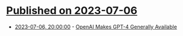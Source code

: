 # [Published on 2023-07-06](index.md)

* [2023-07-06, 20:00:00](https://slashdot.org/story/23/07/06/1959212/openai-makes-gpt-4-generally-available?utm_source=rss1.0mainlinkanon&utm_medium=feed) - [OpenAI Makes GPT-4 Generally Available](https://slashdot.org/story/23/07/06/1959212/openai-makes-gpt-4-generally-available?utm_source=rss1.0mainlinkanon&utm_medium=feed)

